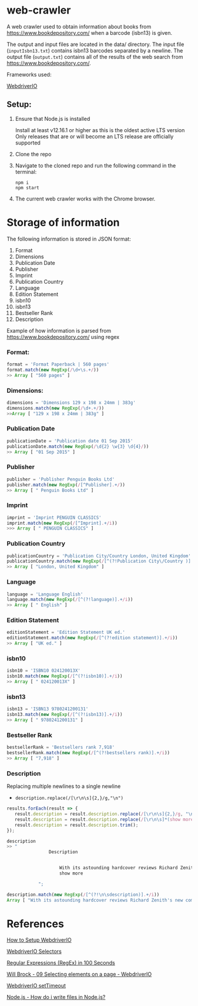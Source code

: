 # web-crawler

A web crawler used to obtain information about books from https://www.bookdepository.com/ when a barcode (isbn13) is given.

The output and input files are located in the data/ directory.
The input file (`inputIsbn13.txt`) contains isbn13 barcodes separated by a newline.
The output file (`output.txt`) contains all of the results of the web search from https://www.bookdepository.com/.

Frameworks used:

[WebdriverIO](https://webdriver.io/)

## Setup:

1. Ensure that Node.js is installed

   Install at least v12.16.1 or higher as this is the oldest active LTS version
   Only releases that are or will become an LTS release are officially supported

1. Clone the repo
1. Navigate to the cloned repo and run the following command in the terminal:

   ```
   npm i
   npm start
   ```

1. The current web crawler works with the Chrome browser.

# Storage of information

The following information is stored in JSON format:

1. Format
1. Dimensions
1. Publication Date
1. Publisher
1. Imprint
1. Publication Country
1. Language
1. Edition Statement
1. isbn10
1. isbn13
1. Bestseller Rank
1. Description

Example of how information is parsed from https://www.bookdepository.com/ using regex

### Format:

```JavaScript
format = 'Format Paperback | 560 pages'
format.match(new RegExp(/\d+\s.+/))
>> Array [ "560 pages" ]
```

### Dimensions:

```JavaScript
dimensions = 'Dimensions 129 x 198 x 24mm | 383g'
dimensions.match(new RegExp(/\d+.+/))
>>Array [ "129 x 198 x 24mm | 383g" ]
```

### Publication Date

```JavaScript
publicationDate = 'Publication date 01 Sep 2015'
publicationDate.match(new RegExp(/\d{2} \w{3} \d{4}/))
>> Array [ "01 Sep 2015" ]
```

### Publisher

```JavaScript
publisher = 'Publisher Penguin Books Ltd'
publisher.match(new RegExp(/[^Publisher].+/))
>> Array [ " Penguin Books Ltd" ]
```

### Imprint

```JavaScript
imprint = 'Imprint PENGUIN CLASSICS'
imprint.match(new RegExp(/[^Imprint].+/i))
>>> Array [ " PENGUIN CLASSICS" ]
```

### Publication Country

```JavaScript
publicationCountry = 'Publication City/Country London, United Kingdom'
publicationCountry.match(new RegExp(/[^(?!Publication City\/Country )].+/))
>> Array [ "London, United Kingdom" ]
```

### Language

```JavaScript
language = 'Language English'
language.match(new RegExp(/[^(?!language)].+/i))
>> Array [ " English" ]
```

### Edition Statement

```JavaScript
editionStatement = 'Edition Statement UK ed.'
editionStatement.match(new RegExp(/[^(?!edition statement)].+/i))
>> Array [ "UK ed." ]
```

### isbn10

```JavaScript
isbn10 = 'ISBN10 024120013X'
isbn10.match(new RegExp(/[^(?!isbn10)].+/i))
>> Array [ " 024120013X" ]
```

### isbn13

```JavaScript
isbn13 = 'ISBN13 9780241200131'
isbn13.match(new RegExp(/[^(?!isbn13)].+/i))
>> Array [ " 9780241200131" ]
```

### Bestseller Rank

```JavaScript
bestsellerRank = 'Bestsellers rank 7,918'
bestsellerRank.match(new RegExp(/[^(?!bestsellers rank)].+/i))
>> Array [ "7,918" ]
```

### Description

Replacing multiple newlines to a single newline

- `description.replace(/[\r\n\s]{2,}/g,"\n")`

```JavaScript
results.forEach(result => {
   result.description = result.description.replace(/[\r\n\s]{2,}/g, "\n");
   result.description = result.description.replace(/[\r\n\s]*(show more)[\r\n\s]*$/, "");
   result.description = result.description.trim();
});
```

```JavaScript
description
>> "
                Description


                    With its astounding hardcover reviews Richard Zenith's new complete translation of THE BOOK OF DISQUIET has now taken on a similar iconic status to ULYSSES, THE TRIAL or IN SEARCH OF LOST TIME as one of the greatest but also strangest modernist texts. An assembly of sometimes linked fragments, it is a mesmerising, haunting 'novel' without parallel in any other culture.
                    show more

            ";

description.match(new RegExp(/[^(?!\n\sdescription)].+/i))
Array [ "With its astounding hardcover reviews Richard Zenith's new complete translation of THE BOOK OF DISQUIET has now taken on a similar iconic status to ULYSSES, THE TRIAL or IN SEARCH OF LOST TIME as one of the greatest but also strangest modernist texts. An assembly of sometimes linked fragments, it is a mesmerising, haunting 'novel' without parallel in any other culture.    " ]
```

# References

[How to Setup WebdriverIO](https://webdriver.io/docs/setuptypes.html)

[WebdriverIO Selectors](https://webdriver.io/docs/selectors.html)

[Regular Expressions (RegEx) in 100 Seconds](https://www.youtube.com/watch?v=sXQxhojSdZM)

[Will Brock - 09 Selecting elements on a page - WebdriverIO](https://www.youtube.com/watch?v=ERrPn6Uwx_Q)

[WebdriverIO setTimeout](https://webdriver.io/docs/api/browser/setTimeout.html)

[Node.js - How do i write files in Node.js?](https://nodejs.org/en/knowledge/file-system/how-to-write-files-in-nodejs/)
